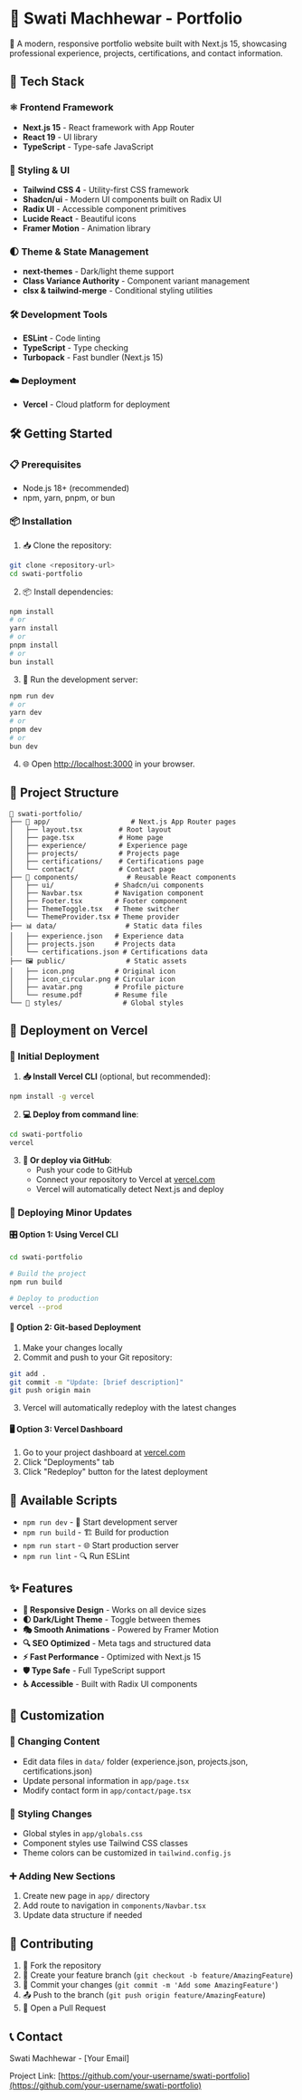 # 👋 Swati Machhewar - Portfolio

🌟 A modern, responsive portfolio website built with Next.js 15, showcasing professional experience, projects, certifications, and contact information.

## 🚀 Tech Stack

### ⚛️ Frontend Framework
- **Next.js 15** - React framework with App Router
- **React 19** - UI library
- **TypeScript** - Type-safe JavaScript

### 🎨 Styling & UI
- **Tailwind CSS 4** - Utility-first CSS framework
- **Shadcn/ui** - Modern UI components built on Radix UI
- **Radix UI** - Accessible component primitives
- **Lucide React** - Beautiful icons
- **Framer Motion** - Animation library

### 🌓 Theme & State Management
- **next-themes** - Dark/light theme support
- **Class Variance Authority** - Component variant management
- **clsx & tailwind-merge** - Conditional styling utilities

### 🛠️ Development Tools
- **ESLint** - Code linting
- **TypeScript** - Type checking
- **Turbopack** - Fast bundler (Next.js 15)

### ☁️ Deployment
- **Vercel** - Cloud platform for deployment

## 🛠️ Getting Started

### 📋 Prerequisites
- Node.js 18+ (recommended)
- npm, yarn, pnpm, or bun

### 📦 Installation

1. 📥 Clone the repository:
```bash
git clone <repository-url>
cd swati-portfolio
```

2. 📦 Install dependencies:
```bash
npm install
# or
yarn install
# or
pnpm install
# or
bun install
```

3. 🚀 Run the development server:
```bash
npm run dev
# or
yarn dev
# or
pnpm dev
# or
bun dev
```

4. 🌐 Open [http://localhost:3000](http://localhost:3000) in your browser.

## 📁 Project Structure

```
📂 swati-portfolio/
├── 📱 app/                    # Next.js App Router pages
│   ├── layout.tsx         # Root layout
│   ├── page.tsx           # Home page
│   ├── experience/        # Experience page
│   ├── projects/          # Projects page
│   ├── certifications/    # Certifications page
│   └── contact/           # Contact page
├── 🧩 components/            # Reusable React components
│   ├── ui/               # Shadcn/ui components
│   ├── Navbar.tsx        # Navigation component
│   ├── Footer.tsx        # Footer component
│   ├── ThemeToggle.tsx   # Theme switcher
│   └── ThemeProvider.tsx # Theme provider
├── 📊 data/                 # Static data files
│   ├── experience.json   # Experience data
│   ├── projects.json     # Projects data
│   └── certifications.json # Certifications data
├── 🖼️ public/               # Static assets
│   ├── icon.png          # Original icon
│   ├── icon_circular.png # Circular icon
│   ├── avatar.png        # Profile picture
│   └── resume.pdf        # Resume file
└── 🎨 styles/               # Global styles
```

## 🚀 Deployment on Vercel

### 🎯 Initial Deployment

1. **📥 Install Vercel CLI** (optional, but recommended):
```bash
npm install -g vercel
```

2. **💻 Deploy from command line**:
```bash
cd swati-portfolio
vercel
```

3. **🔗 Or deploy via GitHub**:
   - Push your code to GitHub
   - Connect your repository to Vercel at [vercel.com](https://vercel.com)
   - Vercel will automatically detect Next.js and deploy

### 🔄 Deploying Minor Updates

#### 🎛️ Option 1: Using Vercel CLI
```bash
cd swati-portfolio

# Build the project
npm run build

# Deploy to production
vercel --prod
```

#### 📝 Option 2: Git-based Deployment
1. Make your changes locally
2. Commit and push to your Git repository:
```bash
git add .
git commit -m "Update: [brief description]"
git push origin main
```
3. Vercel will automatically redeploy with the latest changes

#### 🖥️ Option 3: Vercel Dashboard
1. Go to your project dashboard at [vercel.com](https://vercel.com)
2. Click "Deployments" tab
3. Click "Redeploy" button for the latest deployment

## 📜 Available Scripts

- `npm run dev` - 🚀 Start development server
- `npm run build` - 🏗️ Build for production
- `npm run start` - 🌐 Start production server
- `npm run lint` - 🔍 Run ESLint

## ✨ Features

- **📱 Responsive Design** - Works on all device sizes
- **🌓 Dark/Light Theme** - Toggle between themes
- **🎭 Smooth Animations** - Powered by Framer Motion
- **🔍 SEO Optimized** - Meta tags and structured data
- **⚡ Fast Performance** - Optimized with Next.js 15
- **🛡️ Type Safe** - Full TypeScript support
- **♿ Accessible** - Built with Radix UI components

## 🎨 Customization

### 📝 Changing Content
- Edit data files in `data/` folder (experience.json, projects.json, certifications.json)
- Update personal information in `app/page.tsx`
- Modify contact form in `app/contact/page.tsx`

### 🎨 Styling Changes
- Global styles in `app/globals.css`
- Component styles use Tailwind CSS classes
- Theme colors can be customized in `tailwind.config.js`

### ➕ Adding New Sections
1. Create new page in `app/` directory
2. Add route to navigation in `components/Navbar.tsx`
3. Update data structure if needed

## 🤝 Contributing

1. 🍴 Fork the repository
2. 🌿 Create your feature branch (`git checkout -b feature/AmazingFeature`)
3. 💾 Commit your changes (`git commit -m 'Add some AmazingFeature'`)
4. 📤 Push to the branch (`git push origin feature/AmazingFeature`)
5. 🔄 Open a Pull Request

## 📞 Contact

Swati Machhewar - [Your Email]

Project Link: [https://github.com/your-username/swati-portfolio](https://github.com/your-username/swati-portfolio)
